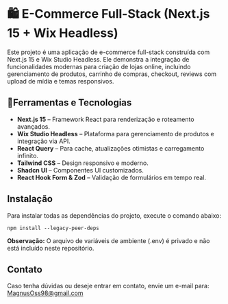 # 🛍️ E-Commerce Full-Stack (Next.js 15 + Wix Headless)

Este projeto é uma aplicação de e-commerce full-stack construída com Next.js 15 e Wix Studio Headless. Ele demonstra a integração de funcionalidades modernas para criação de lojas online, incluindo gerenciamento de produtos, carrinho de compras, checkout, reviews com upload de mídia e temas responsivos.

## 🔧Ferramentas e Tecnologias

- **Next.js 15** – Framework React para renderização e roteamento avançados.
- **Wix Studio Headless** – Plataforma para gerenciamento de produtos e integração via API.
- **React Query** – Para cache, atualizações otimistas e carregamento infinito.
- **Tailwind CSS** – Design responsivo e moderno.
- **Shadcn UI** – Componentes UI customizados.
- **React Hook Form & Zod** – Validação de formulários em tempo real.

## Instalação

Para instalar todas as dependências do projeto, execute o comando abaixo:

    npm install --legacy-peer-deps

**Observação:** O arquivo de variáveis de ambiente (.env) é privado e não está incluído neste repositório.

## Contato

Caso tenha dúvidas ou deseje entrar em contato, envie um e-mail para: MagnusOss98@gmail.com
